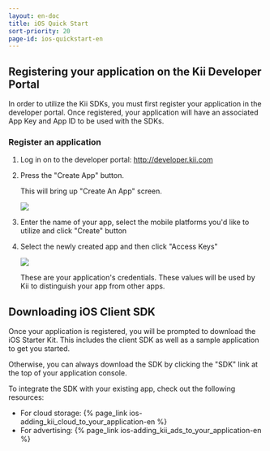 ```yaml
---
layout: en-doc
title: iOS Quick Start
sort-priority: 20
page-id: ios-quickstart-en
---
```

## Registering your application on the Kii Developer Portal

In order to utilize the Kii SDKs, you must first register your application in the developer portal. Once registered, your application will have an associated App Key and App ID to be used with the SDKs.

### Register an application

1. Log in on to the developer portal: http://developer.kii.com
2. Press the "Create App" button.

    This will bring up "Create An App" screen.

    ![](01.png)

3. Enter the name of your app, select the mobile platforms you'd like to utilize and click "Create" button

4. Select the newly created app and then click "Access Keys"

    ![](02.png)

    These are your application's credentials.  These values will be used by Kii to distinguish your app from other apps.

## Downloading iOS Client SDK

Once your application is registered, you will be prompted to download the iOS Starter Kit. This includes the client SDK as well as a sample application to get you started.

Otherwise, you can always download the SDK by clicking the "SDK" link at the top of your application console.

To integrate the SDK with your existing app, check out the following resources:

* For cloud storage: {% page_link ios-adding_kii_cloud_to_your_application-en %}
* For advertising: {% page_link ios-adding_kii_ads_to_your_application-en %}
